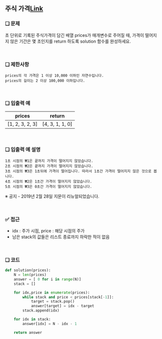 ## 주식 가격[Link](https://school.programmers.co.kr/learn/courses/30/lessons/42584)

### ❑ 문제
초 단위로 기록된 주식가격이 담긴 배열 prices가 매개변수로 주어질 때, 가격이 떨어지지 않은 기간은 몇 초인지를 return 하도록 solution 함수를 완성하세요.

<br>

### ❑ 제한사항
    prices의 각 가격은 1 이상 10,000 이하인 자연수입니다.
    prices의 길이는 2 이상 100,000 이하입니다.

<br>

### ❑ 입출력 예
| prices | return |
|:-----------------:|:------------:|
|[1, 2, 3, 2, 3]|[4, 3, 1, 1, 0]|

<br>

### ❑ 입출력 예 설명

    1초 시점의 ₩1은 끝까지 가격이 떨어지지 않았습니다.
    2초 시점의 ₩2은 끝까지 가격이 떨어지지 않았습니다.
    3초 시점의 ₩3은 1초뒤에 가격이 떨어집니다. 따라서 1초간 가격이 떨어지지 않은 것으로 봅니다.
    4초 시점의 ₩2은 1초간 가격이 떨어지지 않았습니다.
    5초 시점의 ₩3은 0초간 가격이 떨어지지 않았습니다.

※ 공지 - 2019년 2월 28일 지문이 리뉴얼되었습니다.

<br>

### ✅ 접근
- idx : 주가 시점, price : 해당 시점의 주가
- 남은 stack의 값들은 리스트 종료까지 하락한 적이 없음

<br>

### ❑ 코드
```Python
def solution(prices):
    N = len(prices)
    answer = [ 0 for i in range(N)]
    stack = []

    for idx,price in enumerate(prices):
        while stack and price < prices[stack[-1]]:
            target = stack.pop()
            answer[target] = idx - target
        stack.append(idx)

    for idx in stack:
        answer[idx] = N - idx - 1

    return answer

```